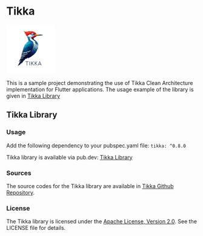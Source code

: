 # Tikka

![Image description](./assets/images/tikka_logo_128x128.png)

This is a sample project demonstrating the use of Tikka Clean Architecture implementation for Flutter applications.
The usage example of the library is given in [Tikka Library](https://pub.dev/packages/tikka)

## Tikka Library

### Usage

Add the following dependency to your pubspec.yaml file: `tikka: ^0.8.0`

Tikka library is available via pub.dev: [Tikka Library](https://pub.dev/packages/tikka)

### Sources

The source codes for the Tikka library are available in [Tikka Github Repository](https://github.com/Boogie-Software/Tikka).

### License

The Tikka library is licensed under the [Apache License, Version 2.0](https://opensource.org/license/apache-2-0). See the LICENSE file for details.

